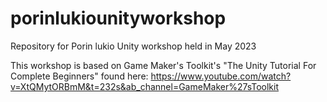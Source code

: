 # porinlukiounityworkshop
Repository for Porin lukio Unity workshop held in May 2023

This workshop is based on Game Maker's Toolkit's "The Unity Tutorial For Complete Beginners" found here: https://www.youtube.com/watch?v=XtQMytORBmM&t=232s&ab_channel=GameMaker%27sToolkit
